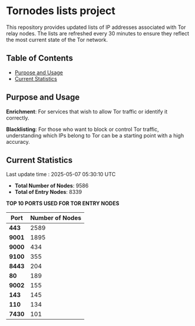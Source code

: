 # Tornodes lists project

This repository provides updated lists of IP addresses associated with Tor relay nodes. The lists are refreshed every 30 minutes to ensure they reflect the most current state of the Tor network.

## Table of Contents

- [Purpose and Usage](#purpose-and-usage)
- [Current Statistics](#current-statistics)


## Purpose and Usage

**Enrichment**: For services that wish to allow Tor traffic or identify it correctly.

**Blacklisting**: For those who want to block or control Tor traffic, understanding which IPs belong to Tor can be a starting point with a high accuracy.

## Current Statistics

Last update time : 2025-05-07 05:30:10 UTC

- **Total Number of Nodes**: 9586
- **Total of Entry Nodes**: 8339

**TOP 10 PORTS USED FOR TOR ENTRY NODES**

| **Port** | **Number of Nodes** |
|------|-----------------|
| **443**   | 2589  |
| **9001**   | 1895  |
| **9000**   | 434  |
| **9100**   | 355  |
| **8443**   | 204  |
| **80**   | 189  |
| **9002**   | 155  |
| **143**   | 145  |
| **110**   | 134  |
| **7430**   | 101  |

